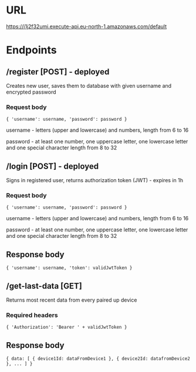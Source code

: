 # URL
https://i1j2f32umi.execute-api.eu-north-1.amazonaws.com/default
# Endpoints
## /register [POST] - deployed
Creates new user, saves them to database with given username and encrypted password
### Request body
`{
  'username': username,
  'password': password
}`

username - letters (upper and lowercase) and numbers, length from 6 to 16

password - at least one number, one uppercase letter, one lowercase letter and one special character length from 8 to 32
## /login [POST] - deployed
Signs in registered user, returns authorization token (JWT) - expires in 1h
### Request body
`{
  'username': username,
  'password': password
}`

username - letters (upper and lowercase) and numbers, length from 6 to 16

password - at least one number, one uppercase letter, one lowercase letter and one special character length from 8 to 32
## Response body
`{
  'username': username,
  'token': validJwtToken
}`
## /get-last-data [GET]
Returns most recent data from every paired up device
### Required headers
`{
  'Authorization': 'Bearer ' + validJwtToken
}`
## Response body
`{
  data: [
    { device1Id: dataFromDevice1 },
    { device2Id: datafromDevice2 },
    ...
  ]
}`
